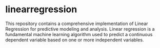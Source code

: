 # linearregression
This repository contains a comprehensive implementation of Linear Regression for predictive modeling and analysis. Linear regression is a fundamental machine learning algorithm used to predict a continuous dependent variable based on one or more independent variables.
